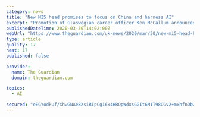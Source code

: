 ```yaml
---
category: news
title: "New MI5 head promises to focus on China and harness AI"
excerpt: "Promotion of Glaswegian career officer Ken McCallum announced by Priti Patel"
publishedDateTime: 2020-03-30T14:02:00Z
webUrl: "https://www.theguardian.com/uk-news/2020/mar/30/new-mi5-head-ken-mccallum-promises-focus-on-china-harness-ai"
type: article
quality: 17
heat: 17
published: false

provider:
  name: The Guardian
  domain: theguardian.com

topics:
  - AI

secured: "eEGYodkUf/XhwGNAe8XsiRIpCg16x4HRQpWdxsGGIt6M1T98OGv2+mxhfnObwlnYNtBUoWAQGKS4vz0knVB+rB3DkpX5C562wZI9XOiBfpmXrak/d9KDf6ofGMkjSHsydbC1hDWKiDx2gV2JAQkiR3FXKXC5Hd3ZQnS4OyHGmXyMN1SMqyA7l9RBQs0KyM+wqk5/0Z/STmTi1Fmm+Ydo9kHbFVknBXomZJR62A8IxRtdEV3pkwKi5nM3u7EuafQyxPgdRFfQ5pXENDM7jSjQ9hvg0iWeJ4pxuKx++hz+8D6pR5ML7Qfud1pZusOjlV5waaasdncxCsfi5CUGni+S++AJU0zn30bw/8J66lXgzWznBCRKLSBpOVP3v/dci6eEsLHkrFUAgs+C3KJ3pzmCNY1GqVr3kQLcqgejDBxS1YeZOJXgzD8e6/NYDLLB3zKCdTa0mGIXJdxCFtc1hDuB+bb4+2lEmA9nOjgVun9f4kI=;O/NU7irbHc0xbd+P+Q38AQ=="
---
```


